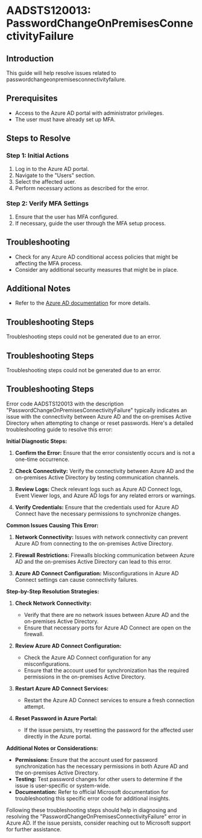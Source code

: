 # AADSTS120013: PasswordChangeOnPremisesConnectivityFailure

## Introduction
This guide will help resolve issues related to passwordchangeonpremisesconnectivityfailure.

## Prerequisites
- Access to the Azure AD portal with administrator privileges.
- The user must have already set up MFA.

## Steps to Resolve

### Step 1: Initial Actions
1. Log in to the Azure AD portal.
2. Navigate to the "Users" section.
3. Select the affected user.
4. Perform necessary actions as described for the error.

### Step 2: Verify MFA Settings
1. Ensure that the user has MFA configured.
2. If necessary, guide the user through the MFA setup process.

## Troubleshooting
- Check for any Azure AD conditional access policies that might be affecting the MFA process.
- Consider any additional security measures that might be in place.

## Additional Notes
- Refer to the [Azure AD documentation](https://learn.microsoft.com/en-us/azure/active-directory/) for more details.


## Troubleshooting Steps
Troubleshooting steps could not be generated due to an error.

## Troubleshooting Steps
Troubleshooting steps could not be generated due to an error.

## Troubleshooting Steps
Error code AADSTS120013 with the description "PasswordChangeOnPremisesConnectivityFailure" typically indicates an issue with the connectivity between Azure AD and the on-premises Active Directory when attempting to change or reset passwords. Here's a detailed troubleshooting guide to resolve this error:

**Initial Diagnostic Steps:**

1. **Confirm the Error:** Ensure that the error consistently occurs and is not a one-time occurrence.
  
2. **Check Connectivity:** Verify the connectivity between Azure AD and the on-premises Active Directory by testing communication channels.

3. **Review Logs:** Check relevant logs such as Azure AD Connect logs, Event Viewer logs, and Azure AD logs for any related errors or warnings.

4. **Verify Credentials:** Ensure that the credentials used for Azure AD Connect have the necessary permissions to synchronize changes.

**Common Issues Causing This Error:**

1. **Network Connectivity:** Issues with network connectivity can prevent Azure AD from connecting to the on-premises Active Directory.

2. **Firewall Restrictions:** Firewalls blocking communication between Azure AD and the on-premises Active Directory can lead to this error.

3. **Azure AD Connect Configuration:** Misconfigurations in Azure AD Connect settings can cause connectivity failures.

**Step-by-Step Resolution Strategies:**

1. **Check Network Connectivity:**
   - Verify that there are no network issues between Azure AD and the on-premises Active Directory.
   - Ensure that necessary ports for Azure AD Connect are open on the firewall.

2. **Review Azure AD Connect Configuration:**
   - Check the Azure AD Connect configuration for any misconfigurations.
   - Ensure that the account used for synchronization has the required permissions in the on-premises Active Directory.

3. **Restart Azure AD Connect Services:**
   - Restart the Azure AD Connect services to ensure a fresh connection attempt.

4. **Reset Password in Azure Portal:**
   - If the issue persists, try resetting the password for the affected user directly in the Azure portal.

**Additional Notes or Considerations:**

- **Permissions:** Ensure that the account used for password synchronization has the necessary permissions in both Azure AD and the on-premises Active Directory.
- **Testing:** Test password changes for other users to determine if the issue is user-specific or system-wide.
- **Documentation:** Refer to official Microsoft documentation for troubleshooting this specific error code for additional insights.

Following these troubleshooting steps should help in diagnosing and resolving the "PasswordChangeOnPremisesConnectivityFailure" error in Azure AD. If the issue persists, consider reaching out to Microsoft support for further assistance.